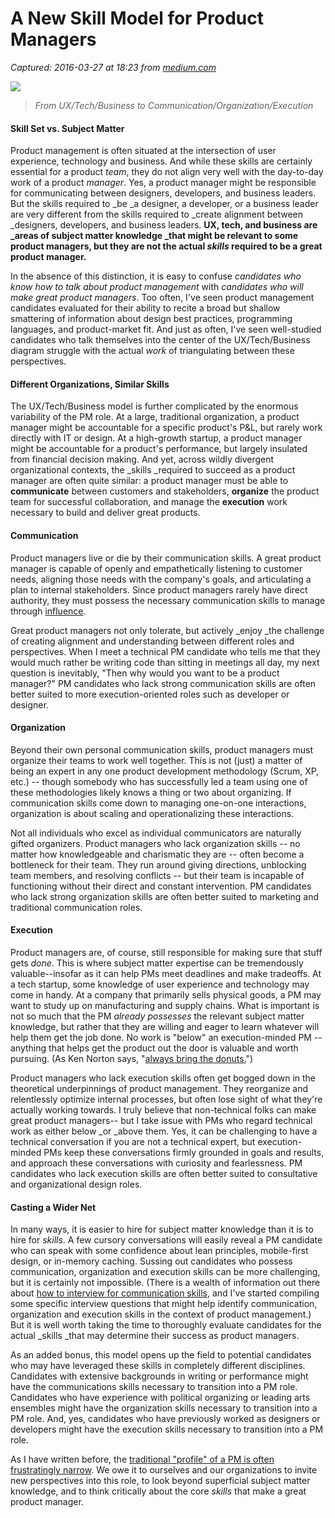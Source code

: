 # A New Skill Model for Product Managers

_Captured: 2016-03-27 at 18:23 from [medium.com](https://medium.com/on-human-centric-systems/a-new-skill-model-for-product-managers-71769a2de7b7#.xtggq8fz1)_

![](https://cdn-images-1.medium.com/max/800/1*ANt0BC3fkxWvxFSi8K7sLQ.png)

> _From UX/Tech/Business to Communication/Organization/Execution_

#### Skill Set vs. Subject Matter

Product management is often situated at the intersection of user experience, technology and business. And while these skills are certainly essential for a product _team_, they do not align very well with the day-to-day work of a product _manager_. Yes, a product manager might be responsible for communicating between designers, developers, and business leaders. But the skills required to _be _a designer, a developer, or a business leader are very different from the skills required to _create alignment between _designers, developers, and business leaders. **UX, tech, and business are _areas of subject matter knowledge _that might be relevant to some product managers, but they are not the actual _skills_ required to be a great product manager.**

In the absence of this distinction, it is easy to confuse _candidates who know how to talk about product management_ with _candidates who will make great product managers_. Too often, I've seen product management candidates evaluated for their ability to recite a broad but shallow smattering of information about design best practices, programming languages, and product-market fit. And just as often, I've seen well-studied candidates who talk themselves into the center of the UX/Tech/Business diagram struggle with the actual _work_ of triangulating between these perspectives.

#### Different Organizations, Similar Skills

The UX/Tech/Business model is further complicated by the enormous variability of the PM role. At a large, traditional organization, a product manager might be accountable for a specific product's P&L, but rarely work directly with IT or design. At a high-growth startup, a product manager might be accountable for a product's performance, but largely insulated from financial decision making. And yet, across wildly divergent organizational contexts, the _skills _required to succeed as a product manager are often quite similar: a product manager must be able to **communicate** between customers and stakeholders, **organize** the product team for successful collaboration, and manage the **execution** work necessary to build and deliver great products.

#### Communication

Product managers live or die by their communication skills. A great product manager is capable of openly and empathetically listening to customer needs, aligning those needs with the company's goals, and articulating a plan to internal stakeholders. Since product managers rarely have direct authority, they must possess the necessary communication skills to manage through [influence](http://www.amazon.com/Influence-Without-Authority-2nd-Edition/dp/0471463302).

Great product managers not only tolerate, but actively _enjoy _the challenge of creating alignment and understanding between different roles and perspectives. When I meet a technical PM candidate who tells me that they would much rather be writing code than sitting in meetings all day, my next question is inevitably, "Then why would you want to be a product manager?" PM candidates who lack strong communication skills are often better suited to more execution-oriented roles such as developer or designer.

#### Organization

Beyond their own personal communication skills, product managers must organize their teams to work well together. This is not (just) a matter of being an expert in any one product development methodology (Scrum, XP, etc.) -- though somebody who has successfully led a team using one of these methodologies likely knows a thing or two about organizing. If communication skills come down to managing one-on-one interactions, organization is about scaling and operationalizing these interactions.

Not all individuals who excel as individual communicators are naturally gifted organizers. Product managers who lack organization skills -- no matter how knowledgeable and charismatic they are -- often become a bottleneck for their team. They run around giving directions, unblocking team members, and resolving conflicts -- but their team is incapable of functioning without their direct and constant intervention. PM candidates who lack strong organization skills are often better suited to marketing and traditional communication roles.

#### Execution

Product managers are, of course, still responsible for making sure that stuff gets _done_. This is where subject matter expertise can be tremendously valuable--insofar as it can help PMs meet deadlines and make tradeoffs. At a tech startup, some knowledge of user experience and technology may come in handy. At a company that primarily sells physical goods, a PM may want to study up on manufacturing and supply chains. What is important is not so much that the PM _already possesses_ the relevant subject matter knowledge, but rather that they are willing and eager to learn whatever will help them get the job done. No work is "below" an execution-minded PM -- anything that helps get the product out the door is valuable and worth pursuing. (As Ken Norton says, "[always bring the donuts.](https://www.kennorton.com/essays/leading-cross-functional-teams.html)")

Product managers who lack execution skills often get bogged down in the theoretical underpinnings of product management. They reorganize and relentlessly optimize internal processes, but often lose sight of what they're actually working towards. I truly believe that non-technical folks can make great product managers-- but I take issue with PMs who regard technical work as either below _or _above them. Yes, it can be challenging to have a technical conversation if you are not a technical expert, but execution-minded PMs keep these conversations firmly grounded in goals and results, and approach these conversations with curiosity and fearlessness. PM candidates who lack execution skills are often better suited to consultative and organizational design roles.

#### Casting a Wider Net

In many ways, it is easier to hire for subject matter knowledge than it is to hire for _skills_. A few cursory conversations will easily reveal a PM candidate who can speak with some confidence about lean principles, mobile-first design, or in-memory caching. Sussing out candidates who possess communication, organization and execution skills can be more challenging, but it is certainly not impossible. (There is a wealth of information out there about [how to interview for communication skills](https://www.google.com/webhp?sourceid=chrome-instant&ion=1&espv=2&ie=UTF-8#q=how%20to%20interview%20for%20communication%20skills), and I've started compiling some specific interview questions that might help identify communication, organization and execution skills in the context of product management.) But it is well worth taking the time to thoroughly evaluate candidates for the actual _skills _that may determine their success as product managers.

As an added bonus, this model opens up the field to potential candidates who may have leveraged these skills in completely different disciplines. Candidates with extensive backgrounds in writing or performance might have the communications skills necessary to transition into a PM role. Candidates who have experience with political organizing or leading arts ensembles might have the organization skills necessary to transition into a PM role. And, yes, candidates who have previously worked as designers or developers might have the execution skills necessary to transition into a PM role.

As I have written before, the [traditional "profile" of a PM is often frustratingly narrow](https://medium.com/on-human-centric-systems/the-past-and-future-of-product-management-79db51fc1549). We owe it to ourselves and our organizations to invite new perspectives into this role, to look beyond superficial subject matter knowledge, and to think critically about the core _skills_ that make a great product manager.
